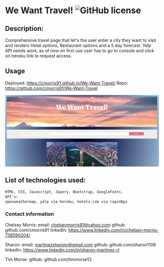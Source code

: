 # We Want Travel! ![GitHub license](https://img.shields.io/badge/license-MIT-blue.svg)

## Description: 
Comprehensive travel page that let's the user enter a city they want to visit and renders Hotel options, Restaurant options and a 5 day forecast. Yelp API needs work, as of now on first use user has to go to console and click on heroku link to request access. 

## Usage
Deployed:
https://cmorris91.github.io/We-Want-Travel/
Repo:
https://github.com/cmorris91/We-Want-Travel

![screenshot of photo](./assets/img/screenshot.jpg)

## List of technologies used:
    HTML, CSS, Javascript, Jquery, Bootstrap, GoogleFonts, 
    API's:
    openweathermap, yelp via heroku, hotels.com via rapidApi

### Contact information
Chelsey Morris:
    email: chelseymorris91@yahoo.com
    github: github.com/cmorris91
    linkedIn: https://www.linkedin.com/in/chelsey-morris-758590204/

Sharon: 
    email: martinezsharonr@gmail.com
    github: github.com/sharon1106
    linkedIn: https://www.linkedin.com/in/sharon-martinez-r/

Tim Morse:
     github: github.com/timmorse13

